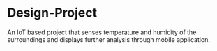# Design-Project

An IoT based project that senses temperature and humidity of the surroundings and displays further analysis through mobile application.
